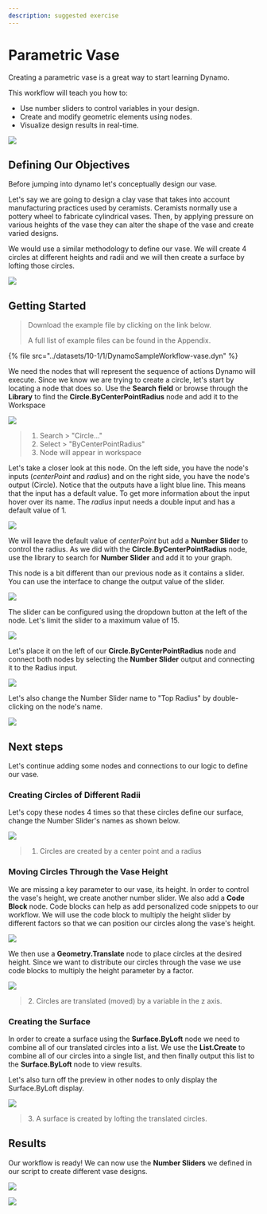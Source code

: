 ```yaml
---
description: suggested exercise
---
```


# Parametric Vase

Creating a parametric vase is a great way to start learning Dynamo.

This workflow will teach you how to:

* Use number sliders to control variables in your design.
* Create and modify geometric elements using nodes.
* Visualize design results in real-time.

![](../images/10-1/1/vase1.gif)

## Defining Our Objectives

Before jumping into dynamo let's conceptually design our vase.

Let's say we are going to design a clay vase that takes into account manufacturing practices used by ceramists. Ceramists normally use a pottery wheel to fabricate cylindrical vases. Then, by applying pressure on various heights of the vase they can alter the shape of the vase and create varied designs.

We would use a similar methodology to define our vase. We will create 4 circles at different heights and radii and we will then create a surface by lofting those circles.

![](../images/10-1/1/vase2.png)

## Getting Started

> Download the example file by clicking on the link below.
>
> A full list of example files can be found in the Appendix.

{% file src="../datasets/10-1/1/DynamoSampleWorkflow-vase.dyn" %}

We need the nodes that will represent the sequence of actions Dynamo will execute. Since we know we are trying to create a circle, let's start by locating a node that does so. Use the **Search field** or browse through the **Library** to find the **Circle.ByCenterPointRadius** node and add it to the Workspace

![](../images/10-1/1/vase8.png)

> 1. Search > "Circle..."
> 2. Select > "ByCenterPointRadius"
> 3. Node will appear in workspace

Let's take a closer look at this node. On the left side, you have the node's inputs (_centerPoint_ and _radius_) and on the right side, you have the node's output (Circle). Notice that the outputs have a light blue line. This means that the input has a default value. To get more information about the input hover over its name. The _radius_ input needs a double input and has a default value of 1.

![](../images/10-1/1/vase10.png)

We will leave the default value of _centerPoint_ but add a **Number Slider** to control the radius. As we did with the **Circle.ByCenterPointRadius** node, use the library to search for **Number Slider** and add it to your graph.

This node is a bit different than our previous node as it contains a slider. You can use the interface to change the output value of the slider.

![](../images/10-1/1/vase13.gif)

The slider can be configured using the dropdown button at the left of the node. Let's limit the slider to a maximum value of 15.

![](../images/10-1/1/vase11.png)

Let's place it on the left of our **Circle.ByCenterPointRadius** node and connect both nodes by selecting the **Number Slider** output and connecting it to the Radius input.

![](../images/10-1/1/vase12.png)

Let's also change the Number Slider name to "Top Radius" by double-clicking on the node's name.

![](../images/10-1/1/vase14.png)

## Next steps

Let's continue adding some nodes and connections to our logic to define our vase.

### Creating Circles of Different Radii

Let's copy these nodes 4 times so that these circles define our surface, change the Number Slider's names as shown below.

![](../images/10-1/1/vase4.png)

> 1. Circles are created by a center point and a radius

### Moving Circles Through the Vase Height

We are missing a key parameter to our vase, its height. In order to control the vase's height, we create another number slider. We also add a **Code Block** node. Code blocks can help as add personalized code snippets to our workflow. We will use the code block to multiply the height slider by different factors so that we can position our circles along the vase's height.

![](../images/10-1/1/vase15.png)

We then use a **Geometry.Translate** node to place circles at the desired height. Since we want to distribute our circles through the vase we use code blocks to multiply the height parameter by a factor.

![](../images/10-1/1/vase5.png)

> 2\. Circles are translated (moved) by a variable in the z axis.

### Creating the Surface

In order to create a surface using the **Surface.ByLoft** node we need to combine all of our translated circles into a list. We use the **List.Create** to combine all of our circles into a single list, and then finally output this list to the **Surface.ByLoft** node to view results.

Let's also turn off the preview in other nodes to only display the Surface.ByLoft display.

![](../images/10-1/1/vase6.png)

> 3\. A surface is created by lofting the translated circles.

## Results

Our workflow is ready! We can now use the **Number Sliders** we defined in our script to create different vase designs.

![](../images/10-1/1/vase1.gif)

![](../images/10-1/1/vase7.png)
